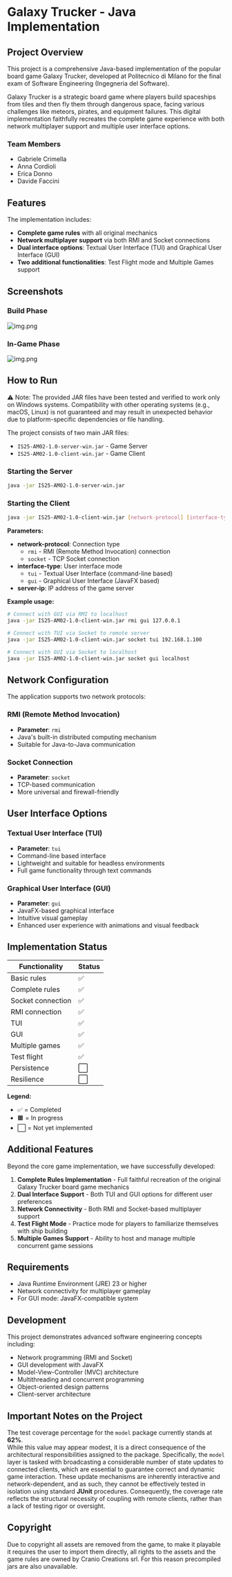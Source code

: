 # Galaxy Trucker - Java Implementation

## Project Overview

This project is a comprehensive Java-based implementation of the popular board game Galaxy Trucker, developed at
Politecnico di Milano for the final exam of Software Engineering (Ingegneria del Software).

Galaxy Trucker is a strategic board game where players build spaceships from tiles and then fly them through dangerous
space, facing various challenges like meteors, pirates, and equipment failures. This digital implementation faithfully
recreates the complete game experience with both network multiplayer support and multiple user interface options.

### Team Members

- Gabriele Crimella
- Anna Cordioli
- Erica Donno
- Davide Faccini

## Features

The implementation includes:

- **Complete game rules** with all original mechanics
- **Network multiplayer support** via both RMI and Socket connections
- **Dual interface options**: Textual User Interface (TUI) and Graphical User Interface (GUI)
- **Two additional functionalities**: Test Flight mode and Multiple Games support

## Screenshots
### Build Phase
![img.png](img/img.png)
### In-Game Phase
![img.png](img/inGame.png)

## How to Run

⚠️ Note: The provided JAR files have been tested and verified to work only on Windows systems.
Compatibility with other operating systems (e.g., macOS, Linux) is not guaranteed and may result in unexpected behavior
due to platform-specific dependencies or file handling.

The project consists of two main JAR files:

- `IS25-AM02-1.0-server-win.jar` - Game Server
- `IS25-AM02-1.0-client-win.jar` - Game Client

### Starting the Server

```bash
java -jar IS25-AM02-1.0-server-win.jar
```

### Starting the Client

```bash
java -jar IS25-AM02-1.0-client-win.jar [network-protocol] [interface-type] [server-ip]
```

**Parameters:**

- **network-protocol**: Connection type
    - `rmi` - RMI (Remote Method Invocation) connection
    - `socket` - TCP Socket connection
- **interface-type**: User interface mode
    - `tui` - Textual User Interface (command-line based)
    - `gui` - Graphical User Interface (JavaFX based)
- **server-ip**: IP address of the game server

**Example usage:**

```bash
# Connect with GUI via RMI to localhost
java -jar IS25-AM02-1.0-client-win.jar rmi gui 127.0.0.1

# Connect with TUI via Socket to remote server
java -jar IS25-AM02-1.0-client-win.jar socket tui 192.168.1.100

# Connect with GUI via Socket to localhost
java -jar IS25-AM02-1.0-client-win.jar socket gui localhost
```

## Network Configuration

The application supports two network protocols:

### RMI (Remote Method Invocation)

- **Parameter**: `rmi`
- Java's built-in distributed computing mechanism
- Suitable for Java-to-Java communication

### Socket Connection

- **Parameter**: `socket`
- TCP-based communication
- More universal and firewall-friendly

## User Interface Options

### Textual User Interface (TUI)

- **Parameter**: `tui`
- Command-line based interface
- Lightweight and suitable for headless environments
- Full game functionality through text commands

### Graphical User Interface (GUI)

- **Parameter**: `gui`
- JavaFX-based graphical interface
- Intuitive visual gameplay
- Enhanced user experience with animations and visual feedback

## Implementation Status

| Functionality     | Status |
|-------------------|--------|
| Basic rules       | ✅      |
| Complete rules    | ✅      |
| Socket connection | ✅      |
| RMI connection    | ✅      |
| TUI               | ✅      |
| GUI               | ✅      |
| Multiple games    | ✅      |
| Test flight       | ✅      |
| Persistence       | ⬜      |
| Resilience        | ⬜      |

**Legend:**

- ✅ = Completed
- 🟧 = In progress
- ⬜ = Not yet implemented

## Additional Features

Beyond the core game implementation, we have successfully developed:

1. **Complete Rules Implementation** - Full faithful recreation of the original Galaxy Trucker board game mechanics
2. **Dual Interface Support** - Both TUI and GUI options for different user preferences
3. **Network Connectivity** - Both RMI and Socket-based multiplayer support
4. **Test Flight Mode** - Practice mode for players to familiarize themselves with ship building
5. **Multiple Games Support** - Ability to host and manage multiple concurrent game sessions

## Requirements

- Java Runtime Environment (JRE) 23 or higher
- Network connectivity for multiplayer gameplay
- For GUI mode: JavaFX-compatible system

## Development

This project demonstrates advanced software engineering concepts including:

- Network programming (RMI and Socket)
- GUI development with JavaFX
- Model-View-Controller (MVC) architecture
- Multithreading and concurrent programming
- Object-oriented design patterns
- Client-server architecture

## Important Notes on the Project

The test coverage percentage for the `model` package currently stands at **62%**.  
While this value may appear modest, it is a direct consequence of the architectural responsibilities assigned to the
package.
Specifically, the `model` layer is tasked with broadcasting a considerable number of state updates to connected clients,
which are essential to guarantee correct and dynamic game interaction. These update mechanisms are inherently
interactive and network-dependent, and as such, they cannot be effectively tested in isolation using standard **JUnit**
procedures.
Consequently, the coverage rate reflects the structural necessity of coupling with remote clients, rather than a lack of
testing rigor or oversight.

## Copyright

Due to copyright all assets are removed from the game, to make it playable it requires the user to import them directly,
all rights to the assets and the game rules are owned by Cranio Creations srl. For this reason precompiled jars are also
unavailable.